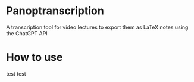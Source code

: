 # Panoptranscription
 A transcription tool for video lectures to export them as LaTeX notes using the ChatGPT API
# How to use
 test test
